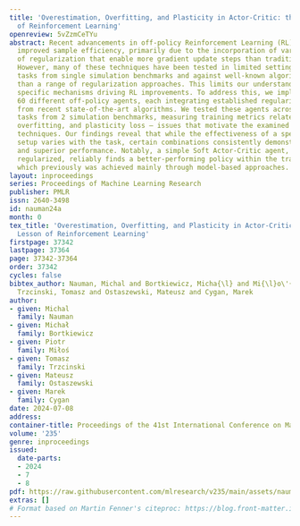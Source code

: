 ```yaml
---
title: 'Overestimation, Overfitting, and Plasticity in Actor-Critic: the Bitter Lesson
  of Reinforcement Learning'
openreview: 5vZzmCeTYu
abstract: Recent advancements in off-policy Reinforcement Learning (RL) have significantly
  improved sample efficiency, primarily due to the incorporation of various forms
  of regularization that enable more gradient update steps than traditional agents.
  However, many of these techniques have been tested in limited settings, often on
  tasks from single simulation benchmarks and against well-known algorithms rather
  than a range of regularization approaches. This limits our understanding of the
  specific mechanisms driving RL improvements. To address this, we implemented over
  60 different off-policy agents, each integrating established regularization techniques
  from recent state-of-the-art algorithms. We tested these agents across 14 diverse
  tasks from 2 simulation benchmarks, measuring training metrics related to overestimation,
  overfitting, and plasticity loss — issues that motivate the examined regularization
  techniques. Our findings reveal that while the effectiveness of a specific regularization
  setup varies with the task, certain combinations consistently demonstrate robust
  and superior performance. Notably, a simple Soft Actor-Critic agent, appropriately
  regularized, reliably finds a better-performing policy within the training regime,
  which previously was achieved mainly through model-based approaches.
layout: inproceedings
series: Proceedings of Machine Learning Research
publisher: PMLR
issn: 2640-3498
id: nauman24a
month: 0
tex_title: 'Overestimation, Overfitting, and Plasticity in Actor-Critic: the Bitter
  Lesson of Reinforcement Learning'
firstpage: 37342
lastpage: 37364
page: 37342-37364
order: 37342
cycles: false
bibtex_author: Nauman, Michal and Bortkiewicz, Micha{\l} and Mi{\l}o\'{s}, Piotr and
  Trzcinski, Tomasz and Ostaszewski, Mateusz and Cygan, Marek
author:
- given: Michal
  family: Nauman
- given: Michał
  family: Bortkiewicz
- given: Piotr
  family: Miłoś
- given: Tomasz
  family: Trzcinski
- given: Mateusz
  family: Ostaszewski
- given: Marek
  family: Cygan
date: 2024-07-08
address:
container-title: Proceedings of the 41st International Conference on Machine Learning
volume: '235'
genre: inproceedings
issued:
  date-parts:
  - 2024
  - 7
  - 8
pdf: https://raw.githubusercontent.com/mlresearch/v235/main/assets/nauman24a/nauman24a.pdf
extras: []
# Format based on Martin Fenner's citeproc: https://blog.front-matter.io/posts/citeproc-yaml-for-bibliographies/
---
```

